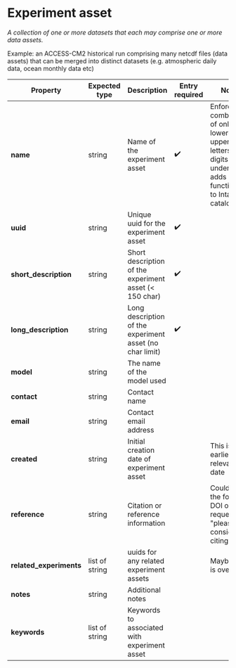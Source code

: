 # Experiment asset

*A collection of one or more datasets that each may comprise one or more data assets.*

Example: an ACCESS-CM2 historical run comprising many netcdf files (data assets) that can be merged into distinct datasets (e.g. atmospheric daily data, ocean monthly data etc)

| Property | Expected type | Description | Entry required | Notes | in `metadata.yaml` |
| --- | --- | --- | --- | --- | --- |
| **name** | string | Name of the experiment asset | :heavy_check_mark: | Enforcing combination of only lowercase + uppercase letters, digits and underscores adds functionality to Intake catalog | :heavy_check_mark: |
| **uuid** | string | Unique uuid for the experiment asset | :heavy_check_mark: |  | :heavy_check_mark: |
| **short_description** | string | Short description of the experiment asset (< 150 char) | :heavy_check_mark: |  | :heavy_check_mark: |
| **long_description** | string | Long description of the experiment asset (no char limit) | :heavy_check_mark: |  | :heavy_check_mark: |
| **model** | string | The name of the model used |  |  | :heavy_check_mark: |
| **contact** | string | Contact name |  |  | :heavy_check_mark: |
| **email** | string | Contact email address |  |  | :heavy_check_mark: |
| **created** | string | Initial creation date of experiment asset |  | This is the earliest relevant date | :heavy_check_mark: |
| **reference** | string | Citation or reference information |  | Could be in the form a DOI or a request, e.g "please consider citing blah" | :heavy_check_mark: |
| **related_experiments** | list of string | uuids for any related experiment assets |  | Maybe this is overkill? | :heavy_check_mark: |
| **notes** | string | Additional notes |  |  | :heavy_check_mark: |
| **keywords** | list of string | Keywords to associated with experiment asset |  |  | :heavy_check_mark: |
